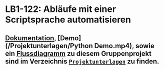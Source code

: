 # LB1-122:  Abläufe mit einer Scriptsprache automatisieren
## [Dokumentation](/Projektunterlagen/M122_Dokumentation_LB1.docx), [Demo](/Projektunterlagen/Python Demo.mp4), sowie ein [Flussdiagramm](/Projektunterlagen/flussdiagramm.drawio.svg) zu diesem Gruppenprojekt sind im Verzeichnis [`Projektunterlagen`](/Projektunterlagen/) zu finden.
